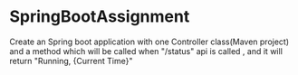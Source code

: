 # SpringBootAssignment


Create an Spring boot application with one Controller class(Maven project) and a method which will be called when "/status" api is called , and it will return "Running, {Current Time}"
